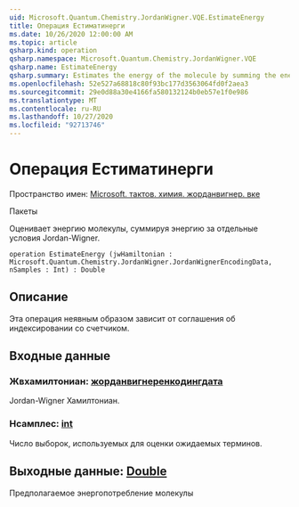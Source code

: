 ```yaml
---
uid: Microsoft.Quantum.Chemistry.JordanWigner.VQE.EstimateEnergy
title: Операция Естиматинерги
ms.date: 10/26/2020 12:00:00 AM
ms.topic: article
qsharp.kind: operation
qsharp.namespace: Microsoft.Quantum.Chemistry.JordanWigner.VQE
qsharp.name: EstimateEnergy
qsharp.summary: Estimates the energy of the molecule by summing the energy contributed by the individual Jordan-Wigner terms.
ms.openlocfilehash: 52e527a68818c80f93bc177d3563064fd0f2aea3
ms.sourcegitcommit: 29e0d88a30e4166fa580132124b0eb57e1f0e986
ms.translationtype: MT
ms.contentlocale: ru-RU
ms.lasthandoff: 10/27/2020
ms.locfileid: "92713746"
---
```

# <a name="estimateenergy-operation"></a>Операция Естиматинерги

Пространство имен: [Microsoft. тактов. химия. жорданвигнер. вке](xref:Microsoft.Quantum.Chemistry.JordanWigner.VQE)

Пакеты [](https://nuget.org/packages/)


Оценивает энергию молекулы, суммируя энергию за отдельные условия Jordan-Wigner.

```qsharp
operation EstimateEnergy (jwHamiltonian : Microsoft.Quantum.Chemistry.JordanWigner.JordanWignerEncodingData, nSamples : Int) : Double
```


## <a name="description"></a>Описание

Эта операция неявным образом зависит от соглашения об индексировании со счетчиком.

## <a name="input"></a>Входные данные

### <a name="jwhamiltonian--jordanwignerencodingdata"></a>Жвхамилтониан: [жорданвигнеренкодингдата](xref:Microsoft.Quantum.Chemistry.JordanWigner.JordanWignerEncodingData)

Jordan-Wigner Хамилтониан.


### <a name="nsamples--int"></a>Нсамплес: [int](xref:microsoft.quantum.lang-ref.int)

Число выборок, используемых для оценки ожидаемых терминов.



## <a name="output--double"></a>Выходные данные: [Double](xref:microsoft.quantum.lang-ref.double)

Предполагаемое энергопотребление молекулы